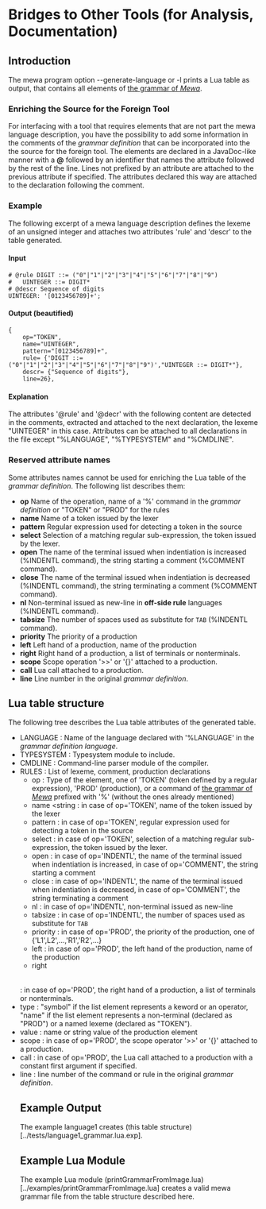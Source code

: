 # Bridges to Other Tools (for Analysis, Documentation)

## Introduction
The mewa program option --generate-language or -l prints a Lua table as output, that contains all elements of [the grammar of _Mewa_](grammar.md).

### Enriching the Source for the Foreign Tool
For interfacing with a tool that requires elements that are not part the mewa language description, you have the possibility
to add some information in the comments of the _grammar definition_ that can be incorporated into the the source for the foreign tool.
The elements are declared in a JavaDoc-like manner with a **@** followed by an identifier that names the attribute followed by the rest of the line.
Lines not prefixed by an attribute are attached to the previous attribute if specified. The attributes declared this way are attached to the
declaration following the comment.

### Example
The following excerpt of a mewa language description defines the lexeme of an unsigned integer and attaches two attributes 'rule' and 'descr' to the table
generated.

#### Input
```
# @rule DIGIT ::= ("0"|"1"|"2"|"3"|"4"|"5"|"6"|"7"|"8"|"9")
#	UINTEGER ::= DIGIT*
# @descr Sequence of digits
UINTEGER: '[0123456789]+';
```

#### Output (beautified)
```
{
	op="TOKEN",
	name="UINTEGER",
	pattern="[0123456789]+",
	rule= {'DIGIT ::= ("0"|"1"|"2"|"3"|"4"|"5"|"6"|"7"|"8"|"9")',"UINTEGER ::= DIGIT*"},
	descr= {"Sequence of digits"},
	line=26},
```

#### Explanation
The attributes '@rule' and '@decr' with the following content are detected in the comments, extracted and attached to the next declaration,
the lexeme "UINTEGER" in this case. Attributes can be attached to all declarations in the file except "%LANGUAGE", "%TYPESYSTEM" and "%CMDLINE".

### Reserved attribute names
Some attributes names cannot be used for enriching the Lua table of the _grammar definition_. The following list describes them:

 * **op** Name of the operation, name of a '%' command in the _grammar definition_ or "TOKEN" or "PROD" for the rules
 * **name** Name of a token issued by the lexer
 * **pattern** Regular expression used for detecting a token in the source
 * **select** Selection of a matching regular sub-expression, the token issued by the lexer.
 * **open** The name of the terminal issued when indentiation is increased (%INDENTL command), the string starting a comment (%COMMENT command).
 * **close** The name of the terminal issued when indentiation is decreased (%INDENTL command), the string terminating a comment (%COMMENT command).
 * **nl** Non-terminal issued as new-line in **off-side rule** languages (%INDENTL command).
 * **tabsize** The number of spaces used as substitute for ```TAB``` (%INDENTL command).
 * **priority** The priority of a production
 * **left** Left hand of a production, name of the production
 * **right** Right hand of a production, a list of terminals or nonterminals.
 * **scope** Scope operation '>>' or '{}' attached to a production.
 * **call** Lua call attached to a production.
 * **line** Line number in the original _grammar definition_.

## Lua table structure
The following tree describes the Lua table attributes of the generated table.

 * LANGUAGE <string>     : Name of the language declared with '%LANGUAGE' in the _grammar definition language_.
 * TYPESYSTEM <string>   : Typesystem module to include.
 * CMDLINE <string>      : Command-line parser module of the compiler.
 * RULES <table>         : List of lexeme, comment, production declarations
     * op <string>       : Type of the element, one of 'TOKEN' (token defined by a regular expression), 'PROD' (production), or a command of [the grammar of _Mewa_](grammar.md) prefixed with '%' (without the ones already mentioned)
     * name <string      : in case of op='TOKEN', name of the token issued by the lexer
     * pattern <string>  : in case of op='TOKEN', regular expression used for detecting a token in the source
     * select <integer>  : in case of op='TOKEN', selection of a matching regular sub-expression, the token issued by the lexer.
     * open <string>     : in case of op='INDENTL', the name of the terminal issued when indentiation is increased, in case of op='COMMENT', the string starting a  comment
     * close <string>    : in case of op='INDENTL', the name of the terminal issued when indentiation is decreased, in case of op='COMMENT', the string terminating a comment
     * nl <string>       : in case of op='INDENTL', non-terminal issued as new-line
     * tabsize <integer> : in case of op='INDENTL', the number of spaces used as substitute for ```TAB```
     * priority <string> : in case of op='PROD', the priority of the production, one of {'L1',L2',...,'R1','R2',...}
     * left <string>     : in case of op='PROD', the left hand of the production, name of the production
     * right <table>     : in case of op='PROD', the right hand of a production, a list of terminals or nonterminals.
	 * type <string> : "symbol" if the list element represents a keword or an operator, "name" if the list element represents a non-terminal (declared as "PROD") or a named lexeme (declared as "TOKEN").
	 * value <string>: name or string value of the production element
      * scope <string>   : in case of op='PROD', the scope operator '>>' or '{}' attached to a production.
      * call <string>    : in case of op='PROD', the Lua call attached to a production with a constant first argument if specified.
      * line <integer>   : line number of the command or rule in the original _grammar definition_.

## Example Output
The example language1 creates (this table structure)[../tests/language1_grammar.lua.exp].

## Example Lua Module
The example Lua module (printGrammarFromImage.lua)[../examples/printGrammarFromImage.lua] creates a valid mewa grammar file from the table structure described here.


